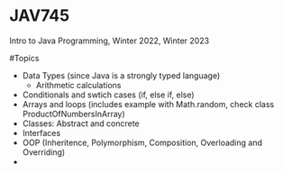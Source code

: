 # JAV745
Intro to Java Programming, Winter 2022, Winter 2023

#Topics
- Data Types (since Java is a strongly typed language)
    - Arithmetic calculations
- Conditionals and swtich cases (if, else if, else)
- Arrays and loops (includes example with Math.random, check class ProductOfNumbersInArray)
- Classes: Abstract and concrete
- Interfaces
- OOP (Inheritence, Polymorphism, Composition, Overloading and Overriding)
- 
